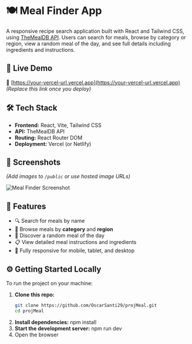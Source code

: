 # 🍽️ Meal Finder App

A responsive recipe search application built with React and Tailwind CSS, using [TheMealDB API](https://www.themealdb.com/api.php). Users can search for meals, browse by category or region, view a random meal of the day, and see full details including ingredients and instructions.

## 🚀 Live Demo

🔗 [https://your-vercel-url.vercel.app](https://your-vercel-url.vercel.app)  
_(Replace this link once you deploy)_

## 🛠 Tech Stack

- **Frontend:** React, Vite, Tailwind CSS
- **API:** TheMealDB API
- **Routing:** React Router DOM
- **Deployment:** Vercel (or Netlify)

## 📸 Screenshots

_(Add images to `/public` or use hosted image URLs)_

![Meal Finder Screenshot](./public/screenshot.png)

## 🧠 Features

- 🔍 Search for meals by name
- 🍴 Browse meals by **category** and **region**
- 🎲 Discover a random meal of the day
- 📋 View detailed meal instructions and ingredients
- 📱 Fully responsive for mobile, tablet, and desktop

## ⚙️ Getting Started Locally

To run the project on your machine:

1. **Clone this repo:**
   ```bash
   git clone https://github.com/OscarSanti29/projMeal.git
   cd projMeal
2. **Install dependencies:**
   npm install
3. **Start the development server:**
   npm run dev
4. Open the browser 
